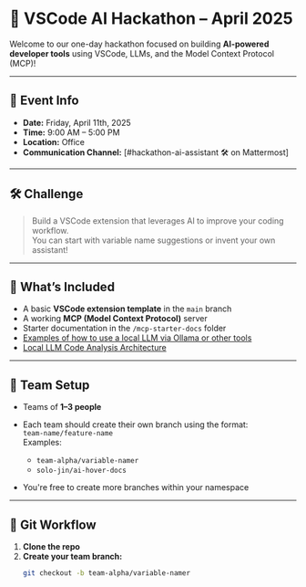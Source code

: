 # 🤖 VSCode AI Hackathon – April 2025

Welcome to our one-day hackathon focused on building **AI-powered developer tools** using VSCode, LLMs, and the Model Context Protocol (MCP)!

---

## 📅 Event Info

- **Date:** Friday, April 11th, 2025  
- **Time:** 9:00 AM – 5:00 PM  
- **Location:** Office  
- **Communication Channel:** [#hackathon-ai-assistant 🛠️ on Mattermost]  

---

## 🛠️ Challenge

> Build a VSCode extension that leverages AI to improve your coding workflow.  
> You can start with variable name suggestions or invent your own assistant!

---

## 🧰 What’s Included

- A basic **VSCode extension template** in the `main` branch
- A working **MCP (Model Context Protocol)** server
- Starter documentation in the `/mcp-starter-docs` folder
- [Examples of how to use a local LLM via Ollama or other tools](https://horizoncloud.atlassian.net/wiki/spaces/SOCIAL/pages/2479816706)
- [Local LLM Code Analysis Architecture](https://horizoncloud.atlassian.net/wiki/spaces/SOCIAL/pages/2479751181)

---

## 👥 Team Setup

- Teams of **1–3 people**
- Each team should create their own branch using the format:  
  `team-name/feature-name`  
  Examples:
  - `team-alpha/variable-namer`
  - `solo-jin/ai-hover-docs`

- You're free to create more branches within your namespace

---

## 🔄 Git Workflow

1. **Clone the repo**
2. **Create your team branch:**
   ```bash
   git checkout -b team-alpha/variable-namer

